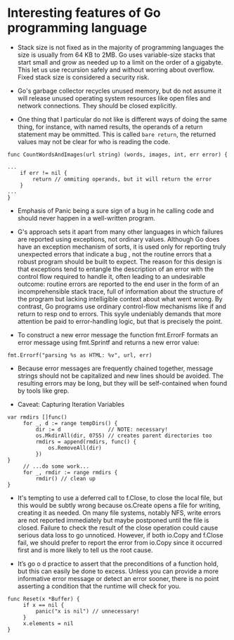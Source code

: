 # Interesting features of Go programming language

* Stack size is not fixed as in the majority of programming languages the size is usually from 64 KB to 2MB. Go uses variable-size stacks that start small and grow as needed up to a limit on the order of a gigabyte. This let us use recursion safely and without worring about overflow. Fixed stack size is considered a security risk.

* Go's garbage collector recycles unused memory, but do not assume it will release unused operating system resources like open files and network connections. They should be closed explicitly.

* One thing that I particular do not like is different ways of doing the same thing, for instance, with named results, the operands of a return statement may be ommitted. This is called `bare return`, the returned values may not be clear for who is reading the code.

```
func CountWordsAndImages(url string) (words, images, int, err error) {

...
    if err != nil {
        return // ommiting operands, but it will return the error
    }
...
}
```
* Emphasis of Panic being a sure sign of a bug in  he calling code and should never happen in a well-written program.

* G's approach sets it apart from many other languages in which failures are reported using exceptions, not ordinary values. Although  Go does have an exception mechanism of sorts, it is used only for reporting truly unexpected errors that indicate a bug , not the routine errors that a robust program should be built to expect. The reason for this design is that exceptions tend to entangle the description of an error with the control flow required to handle it, often leading to an undesirable outcome: routine errors are reported to the end user in the form of an incomprehensible stack trace, full of information about the structure of the program but lacking intelligible context about what went wrong. By contrast, Go programs use ordinary control-flow mechanisms like if and return to resp ond to errors. This syyle undeniably demands that more attention be paid to error-handling logic, but that is precisely the point.

* To construct a new error message the function fmt.ErrorF formats an error message using fmt.Sprintf and returns a new error value:

```
fmt.Errorf("parsing %s as HTML: %v", url, err)
```
* Because error messages are frequently chained together, message strings should not be capitalized and new lines should be avoided. The resulting errors may be long, but they will be self-contained when found by tools like grep.

* Caveat: Capturing Iteration Variables

```
var rmdirs []func()
     for _, d := range tempDirs() {
         dir := d               // NOTE: necessary!
         os.MkdirAll(dir, 0755) // creates parent directories too
         rmdirs = append(rmdirs, func() {
             os.RemoveAll(dir)
         })
}
     // ...do some work...
     for _, rmdir := range rmdirs {
         rmdir() // clean up
}
```
* It's tempting to use a deferred call to f.Close, to close the local file, but this would be subtly wrong because os.Create opens a file for writing, creating it as needed. On many file systems, notably NFS, write errors are not reported immediately but maybe postponed until the file is closed. Failure to check the result of the close operation could cause serious data loss to go unnoticed. However, if both io.Copy and f.Close fail, we should prefer to report the error from io.Copy since it occurred first and is more likely to tell us the root cause.

* It’s go o d practice to assert that the preconditions of a function hold, but this can easily be done to excess. Unless you can provide a more informative error message or detect an error sooner, there is no point asserting a condition that the runtime will check for you.

```     
func Reset(x *Buffer) {
     if x == nil {
         panic("x is nil") // unnecessary!
     }
     x.elements = nil
}
```
